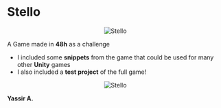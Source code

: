 # Stello

<p align="center">
  <img alt="Stello" src="https://github.com/Yassirr/Stello/blob/master/Project/icon.png" /><p/>

A Game made in **48h** as a challenge

* I included some **snippets** from the game that could be used for many other **Unity** games
* I also included a **test project** of the full game!

<p align="center">
  <img alt="Stello" src="https://github.com/Yassirr/Stello-Unity/blob/master/Project/ezgif.com-gif-maker%20(1).gif" /><p/>

**Yassir A.**
